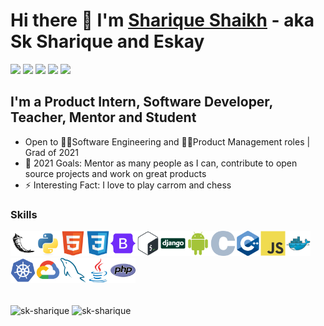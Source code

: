 # Hi there 👋  I'm [Sharique Shaikh](https://sk-sharique.github.io/me/) - aka Sk Sharique and Eskay

[<img height="30" src="https://img.shields.io/badge/linkedin-blue.svg?&style=for-the-badge&logo=linkedin&logoColor=white" />][linkedIn]
[<img height="30" src="https://img.shields.io/badge/twitter-%231DA1F2.svg?&style=for-the-badge&logo=twitter&logoColor=white" />][twitter]
[<img height="30" src = "https://img.shields.io/badge/Youtube-%23E4405F.svg?&style=for-the-badge&logo=Youtube&logoColor=white">][youtube] 
<a href="mailto:sharique.shaikh.0123@gmail.com" style="text-decoration:none"><img height="30" src = "https://img.shields.io/badge/gmail-c14438?&style=for-the-badge&logo=gmail&logoColor=white"></a>
[<img height="30" src="https://img.shields.io/badge/-Medium-000000.svg?&style=for-the-badge&logo=Medium&logoColor=white" />][medium]

<h2>I'm a Product Intern, Software Developer, Teacher, Mentor and Student</h2>

- Open to :man_technologist:Software Engineering and :man_office_worker:Product Management roles | Grad of 2021
- 🥅 2021 Goals: Mentor as many people as I can, contribute to open source projects and work on great products
- ⚡ Interesting Fact: I love to play carrom and chess

<h3>Skills</h3>

<p align="left"><img src="https://github.com/devicons/devicon/blob/master/icons/flask/flask-original.svg" alt="Flask" title="Flask" width="40" height="40"/><img src="https://github.com/devicons/devicon/blob/master/icons/python/python-original.svg" alt="Python" title="Python" width="40" height="40"/><img src="https://github.com/devicons/devicon/blob/master/icons/html5/html5-original.svg" alt="HTML" title="HTML" width="40" height="40"/><img src="https://github.com/devicons/devicon/blob/master/icons/css3/css3-original.svg" alt="CSS" title="CSS" width="40" height="40"/><img src="https://github.com/devicons/devicon/blob/master/icons/bootstrap/bootstrap-plain.svg" alt="Bootstrap" title="Bootstrap" width="40" height="40"/><img src="https://github.com/devicons/devicon/blob/master/icons/bash/bash-original.svg" alt="Bash" title="Bash" width="40" height="40"/><img src="https://github.com/devicons/devicon/blob/master/icons/django/django-original.svg" alt="Django" title="Django" width="40" height="40"/><img src="https://github.com/devicons/devicon/blob/master/icons/android/android-original.svg" alt="Android" title="Android" width="40" height="40"/><img src="https://github.com/devicons/devicon/blob/master/icons/c/c-original.svg" alt="C" title="C" width="40" height="40"/><img src="https://github.com/devicons/devicon/blob/master/icons/cplusplus/cplusplus-original.svg" alt="C++" title="C++" width="40" height="40"/><img src="https://github.com/devicons/devicon/blob/master/icons/javascript/javascript-original.svg" alt="JavaScript" title="JavaScript" width="40" height="40"/><img src="https://github.com/devicons/devicon/blob/master/icons/docker/docker-original.svg" alt="Docker" title="Docker" width="40" height="40"/><img src="https://github.com/devicons/devicon/blob/master/icons/kubernetes/kubernetes-plain.svg" alt="Kubernetes" title="Kubernetes" width="40" height="40"/><img src="https://github.com/devicons/devicon/blob/master/icons/googlecloud/googlecloud-original.svg" alt="Google Cloud" title="Google Cloud" width="40" height="40"/><img src="https://github.com/devicons/devicon/blob/master/icons/mysql/mysql-original.svg" alt="MySQL" title="MySQL" width="40" height="40"/><img src="https://github.com/devicons/devicon/blob/master/icons/java/java-original.svg" alt="Java" title="Java" width="40" height="40"/><img src="https://github.com/devicons/devicon/blob/master/icons/php/php-original.svg" alt="PHP" title="PHP" width="40" height="40"/></p>

<br/>

<img align="center" src="https://github-readme-stats-anuraghazra1.vercel.app/api/top-langs/?username=sk-sharique&layout=compact&theme=monokai&langs_count=10" alt="sk-sharique" />

<img align="center" src="https://github-readme-stats.vercel.app/api?username=sk-sharique&show_icons=true&include_all_commits=true&count_private=true&theme=monokai" alt="sk-sharique" />

[website]: https://sk-sharique.github.io/me/
[linkedin]: https://www.linkedin.com/in/sharique-shaikh/
[twitter]: https://twitter.com/iamsksharique
[youtube]: https://www.youtube.com/channel/UC2RzsDPnQ-9onbAbXiG8-7A
[medium]: https://medium.com/@sk_sharique
